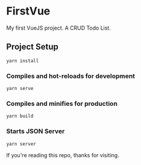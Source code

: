 # FirstVue

My first VueJS project. A CRUD Todo List.

## Project Setup

```
yarn install
```

### Compiles and hot-reloads for development

```
yarn serve
```

### Compiles and minifies for production

```
yarn build
```

### Starts JSON Server

```
yarn server
```

If you're reading this repo, thanks for visiting.
